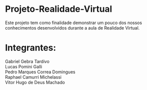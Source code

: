 # Projeto-Realidade-Virtual
Este projeto tem como finalidade demonstrar um pouco dos nossos conhecimentos desenvolvidos durante a aula de Realidade Virtual.




# Integrantes: 
Gabriel Gebra Tardivo  
Lucas Pomini Galli  
Pedro Marques Correa Domingues  
Raphael Camurri Michelassi  
Vitor Hugo de Deus Machado
